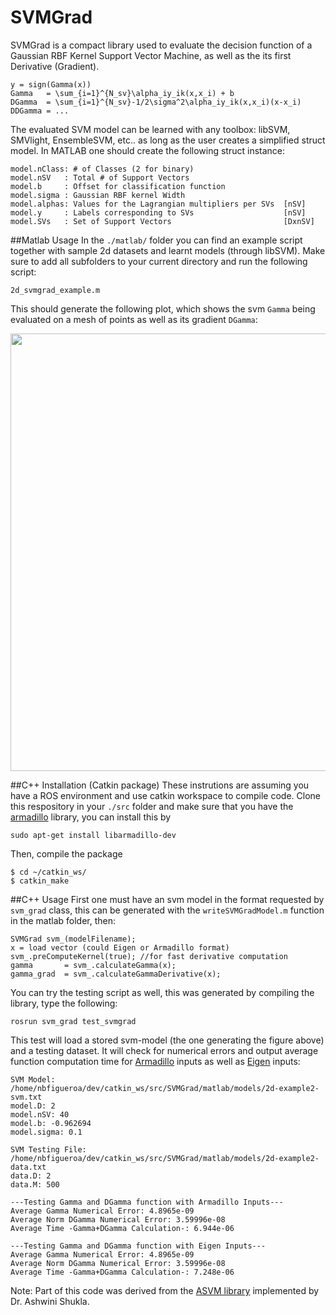 # SVMGrad
SVMGrad is a compact library used to evaluate the decision function of a
Gaussian RBF Kernel Support Vector Machine, as well as the its first Derivative (Gradient). 

```
y = sign(Gamma(x))
Gamma   = \sum_{i=1}^{N_sv}\alpha_iy_ik(x,x_i) + b 
DGamma  = \sum_{i=1}^{N_sv}-1/2\sigma^2\alpha_iy_ik(x,x_i)(x-x_i)
DDGamma = ...
```
The evaluated SVM model can be learned with any toolbox: libSVM, SMVlight, EnsembleSVM, etc.. as long as the user creates a 
simplified struct model. In MATLAB one should create the following struct instance:
```
model.nClass: # of Classes (2 for binary)
model.nSV   : Total # of Support Vectors
model.b     : Offset for classification function
model.sigma : Gaussian RBF kernel Width
model.alphas: Values for the Lagrangian multipliers per SVs  [nSV]
model.y     : Labels corresponding to SVs                    [nSV]
model.SVs   : Set of Support Vectors                         [DxnSV]
```

##Matlab Usage
In the ```./matlab/``` folder you can find an example script together with sample 2d datasets and learnt models (through libSVM). Make sure to add all subfolders to your current directory and run the following script:
```
2d_svmgrad_example.m
```
This should generate the following plot, which shows the svm ```Gamma``` being evaluated on a mesh of points as well as its gradient ```DGamma```:

<p align="center">
<img src="https://github.com/nbfigueroa/SVMGrad/blob/master/img/2d-gamma.png" width="700">
</p>

##C++ Installation (Catkin package)
These instrutions are assuming you have a ROS environment and use catkin workspace to compile code. 
Clone this respository in your ```./src``` folder and make sure that you have the [armadillo](http://arma.sourceforge.net/) library, you can install this by 
```
sudo apt-get install libarmadillo-dev
```
Then, compile the package
```
$ cd ~/catkin_ws/
$ catkin_make
```

##C++ Usage
First one must have an svm model in the format requested by ```svm_grad``` class, this can be generated with the ```writeSVMGradModel.m``` function in the matlab folder, then:
```
SVMGrad svm_(modelFilename);
x = load vector (could Eigen or Armadillo format)
svm_.preComputeKernel(true); //for fast derivative computation
gamma       = svm_.calculateGamma(x);
gamma_grad  = svm_.calculateGammaDerivative(x);
```
You can try the testing script as well, this was generated by compiling the library,  type the following:
```
rosrun svm_grad test_svmgrad
```
This test will load a stored svm-model (the one generating the figure above) and a testing dataset. It will check for numerical errors and output average function computation time for [Armadillo](http://arma.sourceforge.net/) inputs as well as [Eigen](http://eigen.tuxfamily.org/index.php?title=Main_Page) inputs:
```
SVM Model: /home/nbfigueroa/dev/catkin_ws/src/SVMGrad/matlab/models/2d-example2-svm.txt
model.D: 2
model.nSV: 40
model.b: -0.962694
model.sigma: 0.1

SVM Testing File: /home/nbfigueroa/dev/catkin_ws/src/SVMGrad/matlab/models/2d-example2-data.txt
data.D: 2
data.M: 500

---Testing Gamma and DGamma function with Armadillo Inputs---
Average Gamma Numerical Error: 4.8965e-09
Average Norm DGamma Numerical Error: 3.59996e-08
Average Time -Gamma+DGamma Calculation-: 6.944e-06

---Testing Gamma and DGamma function with Eigen Inputs---
Average Gamma Numerical Error: 4.8965e-09
Average Norm DGamma Numerical Error: 3.59996e-08
Average Time -Gamma+DGamma Calculation-: 7.248e-06

```




Note: Part of this code was derived from the [ASVM library](https://github.com/epfl-lasa/A-SVM) implemented by Dr. Ashwini Shukla.
